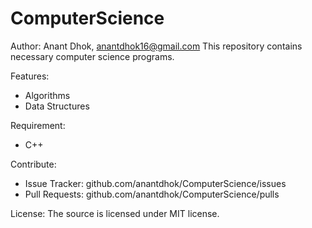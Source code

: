 # ComputerScience

Author:
Anant Dhok, anantdhok16@gmail.com
This repository contains necessary computer science programs.

Features:
- Algorithms
- Data Structures

Requirement:
- C++

Contribute:
- Issue Tracker: github.com/anantdhok/ComputerScience/issues
- Pull Requests: github.com/anantdhok/ComputerScience/pulls

License:
The source is licensed under MIT license.
